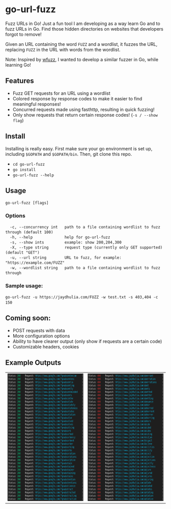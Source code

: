 # go-url-fuzz
Fuzz URLs in Go! Just a fun tool I am developing as a way learn Go and to fuzz URLs in Go. Find those hidden directories on websites that developers forgot to remove! 

Given an URL containing the word `FUZZ` and a wordlist, it fuzzes the URL, replacing `FUZZ` in the URL with words from the wordlist.

Note: Inspired by [wfuzz](https://github.com/xmendez/wfuzz), I wanted to develop a similar fuzzer in Go, while learning Go!

## Features
  - Fuzz GET requests for an URL using a wordlist
  - Colored response by response codes to make it easier to find meaningful responses!
  - Concurred requests made using fasthttp, resulting in quick fuzzing!
  - Only show requests that return certain response codes! (`-s / --show flag`)

## Install
Installing is really easy. First make sure your go environment is set up, including `$GOPATH` and `$GOPATH/bin`. Then, git clone this repo. 
- `cd go-url-fuzz`
- `go install`
- `go-url-fuzz --help`

## Usage
```
go-url-fuzz [flags]
```

### Options

```
  -c, --concurrency int   path to a file containing wordlist to fuzz through (default 100)
  -h, --help              help for go-url-fuzz
  -s, --show ints         example: show 200,204,300
  -X, --type string       request type (currently only GET supported) (default "GET")
  -u, --url string        URL to fuzz, for example: "https://example.com/FUZZ" 
  -w, --wordlist string   path to a file containing wordlist to fuzz through
```

### Sample usage:
`go-url-fuzz -u https://jaydhulia.com/FUZZ -w test.txt -s 403,404 -c 150`


## Coming soon:
  - POST requests with data
  - More configuration options
  - Ability to have clearer output (only show if requests are a certain code)
  - Customizable headers, cookies
  
## Example Outputs
<table>
<tr>
  <th> <img src="https://github.com/jaydhulia/go-url-fuzz/blob/master/images/200.png" width="100%" height="400"> </th>
  <th> <img src="https://github.com/jaydhulia/go-url-fuzz/blob/master/images/404.png" width="100%" height="400"> </th>
</tr>
</table>
  
